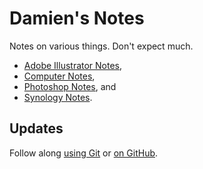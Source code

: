 <!--
  ---
  author: Damien Dart
  author_website: https://www.robotinaponcho.net/
  description: View Damien Dart's notes on stuff.
  javascript_external: /assets/prettydate.js
  title: Damien's Notes
  ---
-->


Damien's Notes
==============

Notes on various things. Don't expect much.

  - [Adobe Illustrator Notes][3],
  - [Computer Notes][4],
  - [Photoshop Notes][5], and
  - [Synology Notes][6].

[3]: <https://www.robotinaponcho.net/notes/illustrator>
[4]: <https://www.robotinaponcho.net/notes/computer>
[5]: <https://www.robotinaponcho.net/notes/photoshop>
[6]: <https://www.robotinaponcho.net/notes/synology>

## Updates

Follow along [using Git][7] or [on GitHub][8].

[7]: <https://www.robotinaponcho.net/git/#notes>
[8]: <https://github.com/damiendart/notes>
